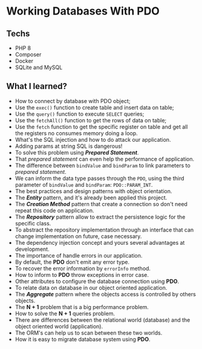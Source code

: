 # Working Databases With PDO

## Techs

- PHP 8
- Composer
- Docker
- SQLite and MySQL

## What I learned?

- How to connect by database with PDO object;
- Use the `exec()` function to create table and insert data on table;
- Use the `query()` function to execute `SELECT` queries;
- Use the `fetchAll()` function to get the rows of data on table;
- Use the `fetch` function to get the specific register on table and get all the registers no consumes memory doing a loop.
- What's the SQL injection and how to do attack our application.
- Adding params at string SQL is dangerous!
- To solve this problem using **_Prepared Statement_**.
- That _prepared statement_ can even help the performance of application.
- The difference between `bindValue` and `bindParam` to link parameters to _prepared statement_.
- We can inform the data type passes through the `PDO`, using the third parameter of `bindValue` and `bindParam`: `PDO::PARAM_INT`.
- The best practices and design patterns with object orientation.
- The **_Entity_** pattern, and it's already been applied this project.
- The **_Creation Method_** pattern that create a connection so don't need repeat this code on application.
- The **_Repository_** pattern allow to extract the persistence logic for the specific class.
- To abstract the repository implementation through an interface that can change implementation on future, case necessary.
- The dependency injection concept and yours several advantages at development.
- The importance of handle errors in our application.
- By default, the **PDO** don't emit any error type.
- To recover the error information by `errorInfo` method.
- How to inform to **PDO** throw exceptions in error case.
- Other attributes to configure the database connection using **PDO**.
- To relate data on database in our object oriented application.
- The **_Aggregate_** pattern where the objects access is controlled by others objects.
- The **N + 1** problem that is a big performance problem.
- How to solve the **N + 1** queries problem.
- There are differences between the relational world (database) and the object oriented world (application).
- The ORM's can help us to scan between these two worlds.
- How it is easy to migrate database system using **PDO**.
